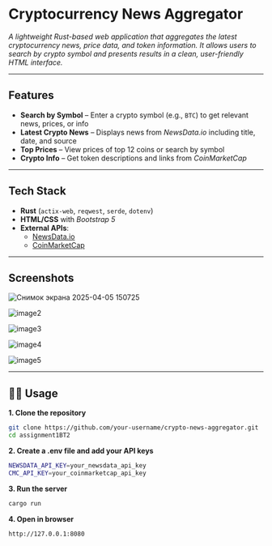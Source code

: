 #  **Cryptocurrency News Aggregator**

*A lightweight Rust-based web application that aggregates the latest cryptocurrency news, price data, and token information. It allows users to search by crypto symbol and presents results in a clean, user-friendly HTML interface.*

---

##  **Features**

-  **Search by Symbol** – Enter a crypto symbol (e.g., `BTC`) to get relevant news, prices, or info  
-  **Latest Crypto News** – Displays news from *NewsData.io* including title, date, and source  
-  **Top Prices** – View prices of top 12 coins or search by symbol  
-  **Crypto Info** – Get token descriptions and links from *CoinMarketCap*   

---

##  **Tech Stack**

- **Rust** (`actix-web`, `reqwest`, `serde`, `dotenv`)  
- **HTML/CSS** with *Bootstrap 5*  
- **External APIs**:  
  - [NewsData.io](https://newsdata.io/)  
  - [CoinMarketCap](https://coinmarketcap.com/)  

---

##  **Screenshots**

>

![Снимок экрана 2025-04-05 150725](https://github.com/user-attachments/assets/d7f7c3f4-1c6e-442c-846f-da6f3c9eb3c3)

![image2](https://github.com/user-attachments/assets/273a30e4-bce8-4942-b8b9-de5adf93b51c)

![image3](https://github.com/user-attachments/assets/252d1197-da20-4974-bc78-e367e0687b91)

![image4](https://github.com/user-attachments/assets/6843331d-aed6-475a-9084-4d494cab47e9)

![image5](https://github.com/user-attachments/assets/816bb6a0-eb80-44ac-b6d1-b713dd8987b1)


---

## 🧑‍💻 **Usage**

**1. Clone the repository**
```bash
git clone https://github.com/your-username/crypto-news-aggregator.git
cd assignment1BT2
```
**2. Create a .env file and add your API keys**
```bash
NEWSDATA_API_KEY=your_newsdata_api_key
CMC_API_KEY=your_coinmarketcap_api_key
```

**3. Run the server**
```bash
cargo run
```

**4. Open in browser**
```bash
http://127.0.0.1:8080
```

